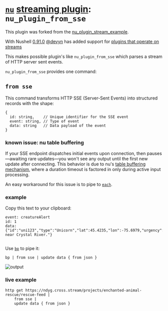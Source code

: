 # [`nu`](https://www.nushell.sh) [streaming plugin](https://www.nushell.sh/blog/2024-03-05-nushell_0_91_0.html#plugin-protocol-overhaul-toc): `nu_plugin_from_sse`

This plugin was forked from the
[nu_plugin_stream_example](https://github.com/nushell/nushell/tree/main/crates/nu_plugin_stream_example).

With Nushell
[0.91.0](https://www.nushell.sh/blog/2024-03-05-nushell_0_91_0.html) [@devyn](https://github.com/devyn) has added support
for [plugins that operate on streams](https://www.nushell.sh/blog/2024-03-05-nushell_0_91_0.html#plugin-protocol-overhaul-toc)

This makes possible plugin's like `nu_plugin_from_sse` which parses a stream of HTTP server sent events.

`nu_plugin_from_sse` provides one command:


## `from sse`

This command transforms HTTP SSE (Server-Sent Events) into structured records with the shape:

```plaintext
{
  id: string,    // Unique identifier for the SSE event
  event: string, // Type of event
  data: string   // Data payload of the event
}
```

### known issue: nu table buffering

If your SSE endpoint dispatches initial events upon connection, then
pauses—awaiting rare updates—you won't see any output until the first new
update after connecting. This behavior is due to nu's [table buffering
mechanism](https://github.com/nushell/nushell/blob/65e5abaa3e48126ff730c9a59e5f6f55777a85bd/crates/nu-command/src/viewers/table.rs#L846-L875),
where a duration timeout is factored in only during active input processing.

An easy workaround for this issue is to pipe to
[`each`](https://www.nushell.sh/commands/docs/each.html).

### example

Copy this text to your clipboard:

```
event: creatureAlert
id: 1
data: {"id":"uni123","type":"Unicorn","lat":45.4235,"lon":-75.6979,"urgency":"high","desc":"Injured near Crystal River."}


```

Use [`bp`](https://github.com/printfn/bp) to pipe it:

```nushell
bp | from sse | update data { from json }
````

![output](./docs/out.png)

### live example

```nushell
http get https://ndyg.cross.stream/projects/enchanted-animal-rescue/rescue-feed |
    from sse |
    update data { from json }
```
